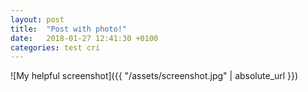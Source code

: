 ```yaml
---
layout: post
title:  "Post with photo!"
date:   2018-01-27 12:41:30 +0100
categories: test cri
---
```


![My helpful screenshot]({{ "/assets/screenshot.jpg" | absolute_url }})